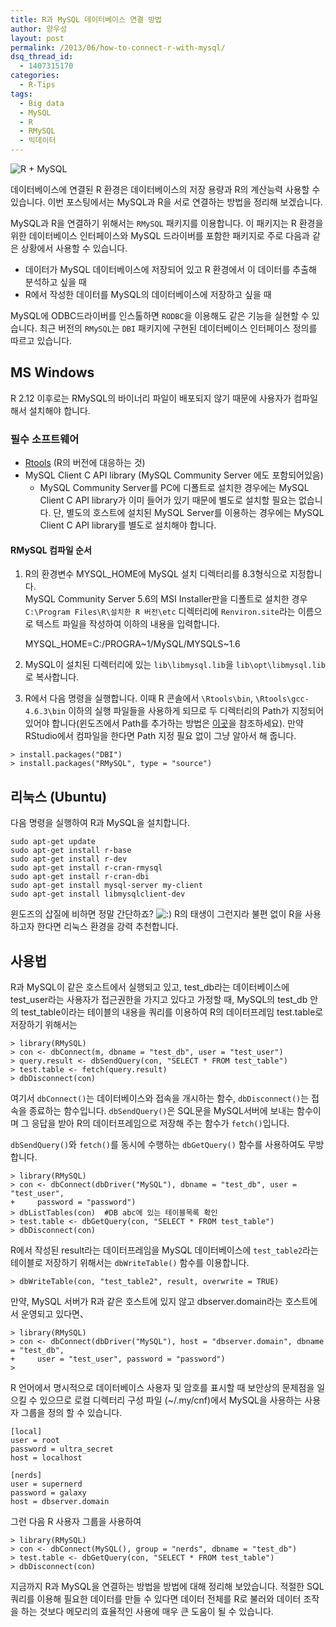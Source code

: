 ```yaml
---
title: R과 MySQL 데이터베이스 연결 방법
author: 양우성
layout: post
permalink: /2013/06/how-to-connect-r-with-mysql/
dsq_thread_id:
  - 1407315170
categories:
  - R-Tips
tags:
  - Big data
  - MySQL
  - R
  - RMySQL
  - 빅데이터
---
```

<img class="aligncenter" alt="R + MySQL" src="http://i0.wp.com/farm6.staticflickr.com/5493/9065201916_d7002b922c_o.png?w=550" data-recalc-dims="1" />

데이터베이스에 연결된 R 환경은 데이터베이스의 저장 용량과 R의 계산능력 사용할 수 있습니다. 이번 포스팅에서는 MySQL과 R을 서로 연결하는 방법을 정리해 보겠습니다.

MySQL과 R을 연결하기 위해서는 `RMySQL` 패키지를 이용합니다. 이 패키지는 R 환경을 위한 데이터베이스 인터페이스와 MySQL 드라이버를 포함한 패키지로 주로 다음과 같은 상황에서 사용할 수 있습니다.

*   데이터가 MySQL 데이터베이스에 저장되어 있고 R 환경에서 이 데이터를 추출해 분석하고 싶을 때
*   R에서 작성한 데이터를 MySQL의 데이터베이스에 저장하고 싶을 때

MySQL에 ODBC드라이버를 인스톨하면 `RODBC`을 이용해도 같은 기능을 실현할 수 있습니다. 최근 버전의 `RMySQL`는 `DBI` 패키지에 구현된 데이터베이스 인터페이스 정의를 따르고 있습니다.  
<!--more-->

## MS Windows

R 2.12 이후로는 RMySQL의 바이너리 파일이 배포되지 않기 때문에 사용자가 컴파일해서 설치해야 합니다.

### 필수 소프트웨어

*   [Rtools][1] (R의 버전에 대응하는 것)
*   MySQL Client C API library (MySQL Community Server 에도 포함되어있음) 
    *   MySQL Community Server를 PC에 디폴트로 설치한 경우에는 MySQL Client C API library가 이미 들어가 있기 때문에 별도로 설치할 필요는 없습니다. 단, 별도의 호스트에 설치된 MySQL Server를 이용하는 경우에는 MySQL Client C API library를 별도로 설치해야 합니다.

#### RMySQL 컴파일 순서

1. R의 환경변수 MYSQL_HOME에 MySQL 설치 디렉터리를 8.3형식으로 지정합니다.  
MySQL Community Server 5.6의 MSI Installer판을 디폴트로 설치한 경우  
`C:\Program Files\R\설치한 R 버전\etc` 디렉터리에 `Renviron.site`라는 이름으로 텍스트 파일을 작성하여 이하의 내용을 입력합니다.

    MYSQL_HOME=C:/PROGRA~1/MySQL/MYSQLS~1.6
    

2. MySQL이 설치된 디렉터리에 있는 `lib\libmysql.lib`을 `lib\opt\libmysql.lib`로 복사합니다.

3. R에서 다음 명령을 실행합니다. 이때 R 콘솔에서 `\Rtools\bin`, `\Rtools\gcc-4.6.3\bin` 이하의 실행 파일들을 사용하게 되므로 두 디렉터리의 Path가 지정되어 있어야 합니다(윈도즈에서 Path를 추가하는 방법은 [이곳][2]을 참조하세요). 만약 RStudio에서 컴파일을 한다면 Path 지정 필요 없이 그냥 알아서 해 줍니다.

<pre><code class="r">&gt; install.packages("DBI")
&gt; install.packages("RMySQL", type = "source")
</code></pre>

## 리눅스 (Ubuntu)

다음 명령을 실행하여 R과 MySQL을 설치합니다.

    sudo apt-get update
    sudo apt-get install r-base
    sudo apt-get install r-dev
    sudo apt-get install r-cran-rmysql
    sudo apt-get install r-cran-dbi
    sudo apt-get install mysql-server my-client
    sudo apt-get install libmysqlclient-dev
    

윈도즈의 삽질에 비하면 정말 간단하죠? <img src="http://i0.wp.com/wsyang.com/wp-includes/images/smilies/icon_smile.gif?w=550" alt=":)" class="wp-smiley" data-recalc-dims="1" /> R의 태생이 그런지라 불편 없이 R을 사용하고자 한다면 리눅스 환경을 강력 추천합니다.

## 사용법

R과 MySQL이 같은 호스트에서 실행되고 있고, test\_db라는 데이터베이스에 test\_user라는 사용자가 접근권한을 가지고 있다고 가정할 때, MySQL의 test\_db 안의 test\_table이라는 테이블의 내용을 쿼리를 이용하여 R의 데이터프레임 test.table로 저장하기 위해서는

<pre><code class="r">&gt; library(RMySQL)
&gt; con &lt;- dbConnect(m, dbname = "test_db", user = "test_user")
&gt; query.result &lt;- dbSendQuery(con, "SELECT * FROM test_table")
&gt; test.table &lt;- fetch(query.result)
&gt; dbDisconnect(con)
</code></pre>

여기서 `dbConnect()`는 데이터베이스와 접속을 개시하는 함수, `dbDisconnect()`는 접속을 종료하는 함수입니다. `dbSendQuery()`은 SQL문을 MySQL서버에 보내는 함수이며 그 응답을 받아 R의 데이터프레임으로 저장해 주는 함수가 `fetch()`입니다.

`dbSendQuery()`와 `fetch()`를 동시에 수행하는 `dbGetQuery()` 함수를 사용하여도 무방합니다.

<pre><code class="r">&gt; library(RMySQL)
&gt; con &lt;- dbConnect(dbDriver("MySQL"), dbname = "test_db", user = "test_user", 
+     password = "password")
&gt; dbListTables(con)  #DB abc에 있는 테이블목록 확인
&gt; test.table &lt;- dbGetQuery(con, "SELECT * FROM test_table")
&gt; dbDisconnect(con)
</code></pre>

R에서 작성된 result라는 데이터프레임을 MySQL 데이터베이스에 `test_table2`라는 테이블로 저장하기 위해서는 `dbWriteTable()` 함수를 이용합니다.

<pre><code class="r">&gt; dbWriteTable(con, "test_table2", result, overwrite = TRUE)
</code></pre>

만약, MySQL 서버가 R과 같은 호스트에 있지 않고 dbserver.domain라는 호스트에서 운영되고 있다면、

<pre><code class="r">&gt; library(RMySQL)
&gt; con &lt;- dbConnect(dbDriver("MySQL"), host = "dbserver.domain", dbname = "test_db", 
+     user = "test_user", password = "password")
&gt; 
</code></pre>

R 언어에서 명시적으로 데이터베이스 사용자 및 암호를 표시할 때 보안상의 문제점을 일으킬 수 있으므로 로컬 디렉터리 구성 파일 (~/.my/cnf)에서 MySQL을 사용하는 사용자 그룹을 정의 할 수 있습니다.

    [local]
    user = root
    password = ultra_secret
    host = localhost
    
    [nerds]
    user = supernerd
    password = galaxy
    host = dbserver.domain
    

그런 다음 R 사용자 그룹을 사용하여

<pre><code class="r">&gt; library(RMySQL)
&gt; con &lt;- dbConnect(MySQL(), group = "nerds", dbname = "test_db")
&gt; test.table &lt;- dbGetQuery(con, "SELECT * FROM test_table")
&gt; dbDisconnect(con)
</code></pre>

지금까지 R과 MySQL을 연결하는 방법을 방법에 대해 정리해 보았습니다. 적절한 SQL 쿼리를 이용해 필요한 데이터를 만들 수 있다면 데이터 전체를 R로 불러와 데이터 조작을 하는 것보다 메모리의 효율적인 사용에 매우 큰 도움이 될 수 있습니다.

&nbsp;

 [1]: http://cran.rstudio.com/bin/windows/Rtools/
 [2]: http://mwultong.blogspot.com/2006/08/xp-path.html